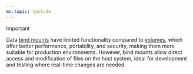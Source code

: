 ```yaml
---
ms.topic: include
---
```


> [!IMPORTANT]
> Data [bind mounts](https://docs.docker.com/engine/storage/bind-mounts/) have limited functionality compared to [volumes](https://docs.docker.com/engine/storage/volumes/), which offer better performance, portability, and security, making them more suitable for production environments. However, bind mounts allow direct access and modification of files on the host system, ideal for development and testing where real-time changes are needed.
